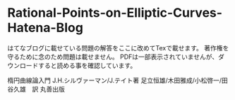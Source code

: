 # Rational-Points-on-Elliptic-Curves-Hatena-Blog
はてなブログに載せている問題の解答をここに改めてTexで載せます。
著作権を守るために念のため問題は載せません。
PDFは一部表示されていませんが、ダウンロードすると読める事を確認しています。

楕円曲線論入門
J.H.シルヴァーマン/J.テイト著
足立恒雄/木田雅成/小松啓一/田谷久雄　訳
丸善出版
